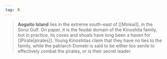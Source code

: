```yaml
---
tag: 🏝️
---
```

> **Aogaito Island** lies in the extreme south-east of [[Minkai]], in the Sorui Gulf. On paper, it is the feudal domain of the Kinoshita family, but in practice, its coves and shoals have long been a haven for [[Pirate|pirates]]. Young Kinoshitas claim that they have no ties to the family, while the patriarch Domeki is said to be either too senile to effectively combat the pirates, or is their secret leader.








